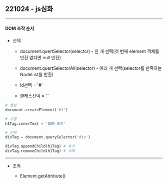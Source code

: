## 221024 - js심화

---

#### DOM 조작 순서

- 선택
  
  - document.quertSelector(selector) - 한 개 선택(첫 번째 element 객체를 반환 없다면 null 반환)
  
  - document.quertSelectorAll(selector) - 여러 개 선택(selector를 만족하는 NodeList를 반환)
  
  - id선택 = '#'
  
  - 클래스선택 = '.'

```python
# 생성
document.createElement('h1')

# 수정
h1Tag.innerText = 'DOM 조작'

# 선택
divTag = document.querySelector('div')

divTag.appendChild(h1Tag) # 추가
divTag.removeChild(h1Tag) # 삭제
```

---

- 조작
  
  - Element.getAttribute()
